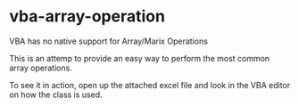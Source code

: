 # vba-array-operation

VBA has no native support for Array/Marix Operations

This is an attemp to provide an easy way to perform the most common array operations.

To see it in action, open up the attached excel file and look in the VBA editor on how the class is used.
